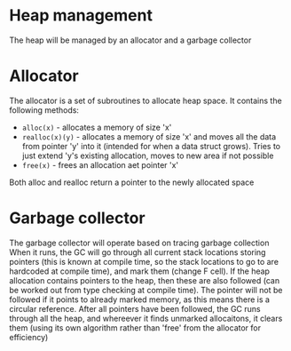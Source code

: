 # Heap management

The heap will be managed by an allocator and a garbage collector

# Allocator

The allocator is a set of subroutines to allocate heap space. It contains the following methods:

- `alloc(x)` - allocates a memory of size 'x'
- `realloc(x)(y)` - allocates a memory of size 'x' and moves all the data from pointer 'y' into it (intended for when a data struct grows). Tries to just extend 'y's existing allocation, moves to new area if not possible
- `free(x)` - frees an allocation aet pointer 'x'

Both alloc and realloc return a pointer to the newly allocated space

# Garbage collector

The garbage collector will operate based on tracing garbage collection
When it runs, the GC will go through all current stack locations storing pointers (this is known at compile time, so the stack locations to go to are hardcoded at compile time), and mark them (change F cell). If the heap allocation contains pointers to the heap, then these are also followed (can be worked out from type checking at compile time). The pointer will not be followed if it points to already marked memory, as this means there is a circular reference. After all pointers have been followed, the GC runs through all the heap, and whereever it finds unmarked allocaitons, it clears them (using its own algorithm rather than 'free' from the allocator for efficiency)